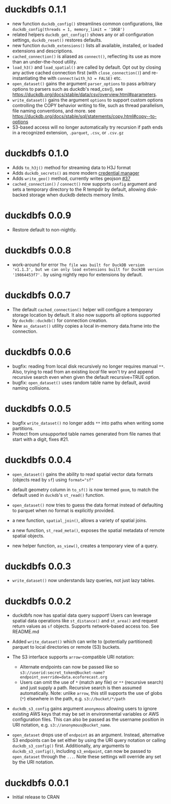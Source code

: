 # duckdbfs 0.1.1

* new function `duckdb_config()` streamlines common configurations, like `duckdb_config(threads = 1, memory_limit = '10GB')`
* related helpers `duckdb_get_config()` shows any or all configuration settings, `duckdb_reset()` restores defaults.
* new function `duckdb_extensions()` lists all available, installed, or loaded extensions and descriptions. 
* `cached_connection()` is aliased as `connect()`, reflecting its use as more than an under-the-hood utility. 
* `load_h3()` and `load_spatial()` are called by default.  Opt out by closing any active cached connection first (with `close_connection()`) and re-instantiating the with `connect(with_h3 = FALSE)` etc.  
* `open_dataset()` gains the argument `parser_options` to pass arbitrary options to parsers such as duckdb's read_csv(), see <https://duckdb.org/docs/stable/data/csv/overview.html#parameters>.  
* `write_dataset()` gains the argument `options` to support custom options controlling the COPY behavior writing to file, such as thread parallelism, file naming conventions, and more.  see <https://duckdb.org/docs/stable/sql/statements/copy.html#copy--to-options>
* S3-based access will no longer automatically try recursion if path ends in a recognized extension, `.parquet`, `.csv`, or `.csv.gz`

# duckdbfs 0.1.0

* Adds `to_h3j()` method for streaming data to H3J format 
* Adds `duckdb_secrets()` as more modern [credential manager](https://duckdb.org/docs/stable/configuration/secrets_manager.html)
* Adds `write_geo()` method, currently writes geojson [#37](https://github.com/cboettig/duckdbfs/issues/37)
* `cached_connection()` / `connect()` now supports `config` argument and sets a temporary directory to the R tempdir by default, allowing disk-backed storage when duckdb detects memory limits.  

# duckdbfs 0.0.9

* Restore default to non-nightly. 

# duckdbfs 0.0.8

* work-around for error `The file was built for DuckDB version 'v1.1.3', but we can only load extensions built for DuckDB version '19864453f7'.`
  by using nightly repo for extensions by default. 


# duckdbfs 0.0.7

* The default `cached_connection()` helper will configure a temporary storage location by default.
  It also now supports all options supported by `duckdb::duckdb()` for connection creation. 
* New `as_dataset()` utility copies a local in-memory data.frame into the connection.
  
# duckdbfs 0.0.6

* bugfix: reading from local disk recursively no longer requires manual `**`.
  Also, trying to read from an existing _local_ file won't try and append recursive search
  even when given the default recursive=TRUE option.
* bugfix: `open_dataset()` uses random table name by default, avoid naming collisions.

# duckdbfs 0.0.5

* bugfix `write_dataset()` no longer adds `**` into paths when writing some partitions.
* Protect from unsupported table names generated from file names that start with a digit, fixes #21. 

# duckdbfs 0.0.4

* `open_dataset()` gains the ability to read spatial vector data formats
  (objects read by `sf`) using `format="sf"`
* default geometry column in `to_sf()` is now termed `geom`, to match the default
  used in `duckdb`'s `st_read()` function.
* `open_dataset()` now tries to guess the data format instead of defaulting to
  parquet when no format is explicitly provided. 

* a new function, `spatial_join()`, allows a variety of spatial joins.  
* a new function, `st_read_meta()`, exposes the spatial metadata of remote spatial objects.
* new helper function, `as_view()`, creates a temporary view of a query.

# duckdbfs 0.0.3

* `write_dataset()` now understands lazy queries, not just lazy tables.

# duckdbfs 0.0.2

* duckdbfs now has spatial data query support! Users can leverage spatial
  data operations like `st_distance()` and `st_area()` and request return
  values as `sf` objects.  Supports network-based access too.  See README.md

* Added `write_dataset()` which can write to (potentially partitioned) parquet
  to local directories or remote (S3) buckets.

* The S3 interface supports `arrow`-compatible URI notation:
  - Alternate endpoints can now be passed like so 
    `s3://userid:secret_token@bucket-name?endpoint_override=data.ecoforecast.org`
  - Users can omit the use of `*` (match any file) or `**` 
    (recursive search) and just supply a path.  Recursive search is then
    assumed automatically.  Note: unlike `arrow`, this still supports the
    use of globs (`*`) elsewhere in the path, e.g. `s3://bucket/*/path`

* `duckdb_s3_config` gains argument `anonymous` allowing users to ignore existing
  AWS keys that may be set in environmental variables or AWS configuration files.
  This can also be passed as the username position in URI notation, e.g.
  `s3://anonymous@bucket_name`.  

* `open_dataset` drops use of `endpoint` as an argument.  Instead, alternative
  S3 endpoints can be set either by using the URI query notation or calling
  `duckdb_s3_config()` first.  Additionally, any arguments to `duckdb_s3_config()`,
  including `s3_endpoint`, can now be passed to `open_dataset` through the `...`.
  Note these settings will override any set by the URI notation.

# duckdbfs 0.0.1

* Initial release to CRAN
